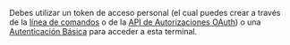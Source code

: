 Debes utilizar un token de acceso personal (el cual puedes crear a través de la [línea de comandos](/articles/creating-a-personal-access-token-for-the-command-line/) o de la [API de Autorizaciones OAuth](/v3/oauth_authorizations/#create-a-new-authorization)) o una [Autenticación Básica](/v3/auth/#basic-authentication) para acceder a esta terminal.
